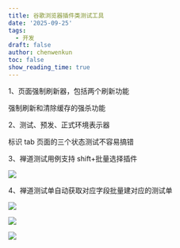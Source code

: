 ```yaml
---
title: 谷歌浏览器插件类测试工具
date: '2025-09-25'
tags:
  - 开发
draft: false
author: chenwenkun
toc: false
show_reading_time: true
---
```

1、页面强制刷新器，包括两个刷新功能

强制刷新和清除缓存的强杀功能

2、测试、预发、正式环境表示器

标识 tab 页面的三个状态测试不容易搞错

3、禅道测试用例支持 shift+批量选择插件

![](https://prod-files-secure.s3.us-west-2.amazonaws.com/c205fb54-92b2-4987-8be3-972b67d27acc/7ca8990d-2ef0-4ad6-8256-c807dbb8b3d5/image.png?X-Amz-Algorithm=AWS4-HMAC-SHA256&X-Amz-Content-Sha256=UNSIGNED-PAYLOAD&X-Amz-Credential=ASIAZI2LB4665MWKFFYU%2F20251003%2Fus-west-2%2Fs3%2Faws4_request&X-Amz-Date=20251003T122001Z&X-Amz-Expires=3600&X-Amz-Security-Token=IQoJb3JpZ2luX2VjEKz%2F%2F%2F%2F%2F%2F%2F%2F%2F%2FwEaCXVzLXdlc3QtMiJHMEUCIA%2FOZrAKWy9%2FhPwquaeazno02xyUPhujO%2FpD56OPKBuMAiEAmhhV5bWl%2F0cr9wLBiwHlhbeyobpGB05Ax4kVX5brqwkq%2FwMIRRAAGgw2Mzc0MjMxODM4MDUiDIVjnK%2BHyS%2BNK4tmfSrcAyKMXhH3veXp%2FufuwcoDZ%2Fukkamujhe1ItwNtqAo3tjVZiDLYr4CRFz63e5drt%2BRmDKYmdNoJWYj%2Fdk1wdE%2BQo%2Bp2XVcz9XAyshe%2FK9xluLi7trqAAKDTvfVVzxyVPVo4pe4IuV5Rajj63Nwx7N8PpiAmDLZFYYGZOGWfceMaMRaVH80dsRXK2bB6RaQHspq1P2eE98FnjMynbkIi%2FUU0aKuEHEweBcXLJF%2FJjhh98rUH0CeLovkUBD0qwi%2Bii0daI%2FgdAFABxHtj0g5eH18%2FlAErjRlRe0QIh6zXgPy3w39wO2mQgW6IC%2FxuBNCH4kROjN9z%2FKcQshU5HSZAmJHeE3aY7kV44TilIAlbxyY1CdXJwK96dHpN2HRbXJfNLc626mhtk0hmavePlAci0DPTGPn4l3rbRP1c%2BJtFWtXuJzulzU4YN07Y5YHM9JoYTCfkMYVCld0qVs7alIZSAX0xUplQO74ihfhEDldqd%2FItS020qiIinNDQ4wVQG7IrObbJ%2BdwQLPXlYpV1q00o4sJDb8U2brFwI%2FqMgOq6%2BsYqUCXP44y%2BJ93Lv1Wf1NF1NEqjhZeiqkvKlg85k2O1p0nY37gTFDcxQyVC926Msd7%2FM3gUixMJxOeECSws%2Bm1MLHm%2FsYGOqUBjMFXuzdjfPVGfgbFLTOo6CbGLNxDoUHi838sRiE1slatTNwAKJ4VbvgXuABgqDfYZZI0TgzRrYyKs0b49AfL71%2F6NLEA7fPnyOnp1tL0Jsuar86HWwCygmJj36lxd2Awz3uErz3213GW9yzawKW%2BhArQiLse%2FPqWLzWg8EQddWBa8%2B5uzQKuFkU74s8VeWho0%2Bk%2FJfYIybGzs37mu8Nj66Sk%2FGua&X-Amz-Signature=6663294c6f24d17878e4feef4eeed59f2004616c1e2eb7de88c17114c68d6be8&X-Amz-SignedHeaders=host&x-amz-checksum-mode=ENABLED&x-id=GetObject)

4、禅道测试单自动获取对应字段批量建对应的测试单

![](https://prod-files-secure.s3.us-west-2.amazonaws.com/c205fb54-92b2-4987-8be3-972b67d27acc/1ea39b01-dd1c-4a56-bb09-4fe87447f5c7/image.png?X-Amz-Algorithm=AWS4-HMAC-SHA256&X-Amz-Content-Sha256=UNSIGNED-PAYLOAD&X-Amz-Credential=ASIAZI2LB4665MWKFFYU%2F20251003%2Fus-west-2%2Fs3%2Faws4_request&X-Amz-Date=20251003T122001Z&X-Amz-Expires=3600&X-Amz-Security-Token=IQoJb3JpZ2luX2VjEKz%2F%2F%2F%2F%2F%2F%2F%2F%2F%2FwEaCXVzLXdlc3QtMiJHMEUCIA%2FOZrAKWy9%2FhPwquaeazno02xyUPhujO%2FpD56OPKBuMAiEAmhhV5bWl%2F0cr9wLBiwHlhbeyobpGB05Ax4kVX5brqwkq%2FwMIRRAAGgw2Mzc0MjMxODM4MDUiDIVjnK%2BHyS%2BNK4tmfSrcAyKMXhH3veXp%2FufuwcoDZ%2Fukkamujhe1ItwNtqAo3tjVZiDLYr4CRFz63e5drt%2BRmDKYmdNoJWYj%2Fdk1wdE%2BQo%2Bp2XVcz9XAyshe%2FK9xluLi7trqAAKDTvfVVzxyVPVo4pe4IuV5Rajj63Nwx7N8PpiAmDLZFYYGZOGWfceMaMRaVH80dsRXK2bB6RaQHspq1P2eE98FnjMynbkIi%2FUU0aKuEHEweBcXLJF%2FJjhh98rUH0CeLovkUBD0qwi%2Bii0daI%2FgdAFABxHtj0g5eH18%2FlAErjRlRe0QIh6zXgPy3w39wO2mQgW6IC%2FxuBNCH4kROjN9z%2FKcQshU5HSZAmJHeE3aY7kV44TilIAlbxyY1CdXJwK96dHpN2HRbXJfNLc626mhtk0hmavePlAci0DPTGPn4l3rbRP1c%2BJtFWtXuJzulzU4YN07Y5YHM9JoYTCfkMYVCld0qVs7alIZSAX0xUplQO74ihfhEDldqd%2FItS020qiIinNDQ4wVQG7IrObbJ%2BdwQLPXlYpV1q00o4sJDb8U2brFwI%2FqMgOq6%2BsYqUCXP44y%2BJ93Lv1Wf1NF1NEqjhZeiqkvKlg85k2O1p0nY37gTFDcxQyVC926Msd7%2FM3gUixMJxOeECSws%2Bm1MLHm%2FsYGOqUBjMFXuzdjfPVGfgbFLTOo6CbGLNxDoUHi838sRiE1slatTNwAKJ4VbvgXuABgqDfYZZI0TgzRrYyKs0b49AfL71%2F6NLEA7fPnyOnp1tL0Jsuar86HWwCygmJj36lxd2Awz3uErz3213GW9yzawKW%2BhArQiLse%2FPqWLzWg8EQddWBa8%2B5uzQKuFkU74s8VeWho0%2Bk%2FJfYIybGzs37mu8Nj66Sk%2FGua&X-Amz-Signature=ed765cec1ff86f4f2701cab08d825b2c1b4536248162009634fe773dd60c0eb4&X-Amz-SignedHeaders=host&x-amz-checksum-mode=ENABLED&x-id=GetObject)

![](https://prod-files-secure.s3.us-west-2.amazonaws.com/c205fb54-92b2-4987-8be3-972b67d27acc/fa727f1d-546c-42aa-9508-d8d3d1275bcd/image.png?X-Amz-Algorithm=AWS4-HMAC-SHA256&X-Amz-Content-Sha256=UNSIGNED-PAYLOAD&X-Amz-Credential=ASIAZI2LB4665MWKFFYU%2F20251003%2Fus-west-2%2Fs3%2Faws4_request&X-Amz-Date=20251003T122001Z&X-Amz-Expires=3600&X-Amz-Security-Token=IQoJb3JpZ2luX2VjEKz%2F%2F%2F%2F%2F%2F%2F%2F%2F%2FwEaCXVzLXdlc3QtMiJHMEUCIA%2FOZrAKWy9%2FhPwquaeazno02xyUPhujO%2FpD56OPKBuMAiEAmhhV5bWl%2F0cr9wLBiwHlhbeyobpGB05Ax4kVX5brqwkq%2FwMIRRAAGgw2Mzc0MjMxODM4MDUiDIVjnK%2BHyS%2BNK4tmfSrcAyKMXhH3veXp%2FufuwcoDZ%2Fukkamujhe1ItwNtqAo3tjVZiDLYr4CRFz63e5drt%2BRmDKYmdNoJWYj%2Fdk1wdE%2BQo%2Bp2XVcz9XAyshe%2FK9xluLi7trqAAKDTvfVVzxyVPVo4pe4IuV5Rajj63Nwx7N8PpiAmDLZFYYGZOGWfceMaMRaVH80dsRXK2bB6RaQHspq1P2eE98FnjMynbkIi%2FUU0aKuEHEweBcXLJF%2FJjhh98rUH0CeLovkUBD0qwi%2Bii0daI%2FgdAFABxHtj0g5eH18%2FlAErjRlRe0QIh6zXgPy3w39wO2mQgW6IC%2FxuBNCH4kROjN9z%2FKcQshU5HSZAmJHeE3aY7kV44TilIAlbxyY1CdXJwK96dHpN2HRbXJfNLc626mhtk0hmavePlAci0DPTGPn4l3rbRP1c%2BJtFWtXuJzulzU4YN07Y5YHM9JoYTCfkMYVCld0qVs7alIZSAX0xUplQO74ihfhEDldqd%2FItS020qiIinNDQ4wVQG7IrObbJ%2BdwQLPXlYpV1q00o4sJDb8U2brFwI%2FqMgOq6%2BsYqUCXP44y%2BJ93Lv1Wf1NF1NEqjhZeiqkvKlg85k2O1p0nY37gTFDcxQyVC926Msd7%2FM3gUixMJxOeECSws%2Bm1MLHm%2FsYGOqUBjMFXuzdjfPVGfgbFLTOo6CbGLNxDoUHi838sRiE1slatTNwAKJ4VbvgXuABgqDfYZZI0TgzRrYyKs0b49AfL71%2F6NLEA7fPnyOnp1tL0Jsuar86HWwCygmJj36lxd2Awz3uErz3213GW9yzawKW%2BhArQiLse%2FPqWLzWg8EQddWBa8%2B5uzQKuFkU74s8VeWho0%2Bk%2FJfYIybGzs37mu8Nj66Sk%2FGua&X-Amz-Signature=cb9e364c3c535cb9e80d54b18d177a01c51aab7cc6a4b7893fea8796373193f1&X-Amz-SignedHeaders=host&x-amz-checksum-mode=ENABLED&x-id=GetObject)

![](https://prod-files-secure.s3.us-west-2.amazonaws.com/c205fb54-92b2-4987-8be3-972b67d27acc/2a374ca8-3be3-4978-8ee1-2331f1db0267/image.png?X-Amz-Algorithm=AWS4-HMAC-SHA256&X-Amz-Content-Sha256=UNSIGNED-PAYLOAD&X-Amz-Credential=ASIAZI2LB4665MWKFFYU%2F20251003%2Fus-west-2%2Fs3%2Faws4_request&X-Amz-Date=20251003T122001Z&X-Amz-Expires=3600&X-Amz-Security-Token=IQoJb3JpZ2luX2VjEKz%2F%2F%2F%2F%2F%2F%2F%2F%2F%2FwEaCXVzLXdlc3QtMiJHMEUCIA%2FOZrAKWy9%2FhPwquaeazno02xyUPhujO%2FpD56OPKBuMAiEAmhhV5bWl%2F0cr9wLBiwHlhbeyobpGB05Ax4kVX5brqwkq%2FwMIRRAAGgw2Mzc0MjMxODM4MDUiDIVjnK%2BHyS%2BNK4tmfSrcAyKMXhH3veXp%2FufuwcoDZ%2Fukkamujhe1ItwNtqAo3tjVZiDLYr4CRFz63e5drt%2BRmDKYmdNoJWYj%2Fdk1wdE%2BQo%2Bp2XVcz9XAyshe%2FK9xluLi7trqAAKDTvfVVzxyVPVo4pe4IuV5Rajj63Nwx7N8PpiAmDLZFYYGZOGWfceMaMRaVH80dsRXK2bB6RaQHspq1P2eE98FnjMynbkIi%2FUU0aKuEHEweBcXLJF%2FJjhh98rUH0CeLovkUBD0qwi%2Bii0daI%2FgdAFABxHtj0g5eH18%2FlAErjRlRe0QIh6zXgPy3w39wO2mQgW6IC%2FxuBNCH4kROjN9z%2FKcQshU5HSZAmJHeE3aY7kV44TilIAlbxyY1CdXJwK96dHpN2HRbXJfNLc626mhtk0hmavePlAci0DPTGPn4l3rbRP1c%2BJtFWtXuJzulzU4YN07Y5YHM9JoYTCfkMYVCld0qVs7alIZSAX0xUplQO74ihfhEDldqd%2FItS020qiIinNDQ4wVQG7IrObbJ%2BdwQLPXlYpV1q00o4sJDb8U2brFwI%2FqMgOq6%2BsYqUCXP44y%2BJ93Lv1Wf1NF1NEqjhZeiqkvKlg85k2O1p0nY37gTFDcxQyVC926Msd7%2FM3gUixMJxOeECSws%2Bm1MLHm%2FsYGOqUBjMFXuzdjfPVGfgbFLTOo6CbGLNxDoUHi838sRiE1slatTNwAKJ4VbvgXuABgqDfYZZI0TgzRrYyKs0b49AfL71%2F6NLEA7fPnyOnp1tL0Jsuar86HWwCygmJj36lxd2Awz3uErz3213GW9yzawKW%2BhArQiLse%2FPqWLzWg8EQddWBa8%2B5uzQKuFkU74s8VeWho0%2Bk%2FJfYIybGzs37mu8Nj66Sk%2FGua&X-Amz-Signature=491a3611ac9c071a02791e4704a3d9b32f8bba2b8b28fd0d366c5ce5708a70c2&X-Amz-SignedHeaders=host&x-amz-checksum-mode=ENABLED&x-id=GetObject)
